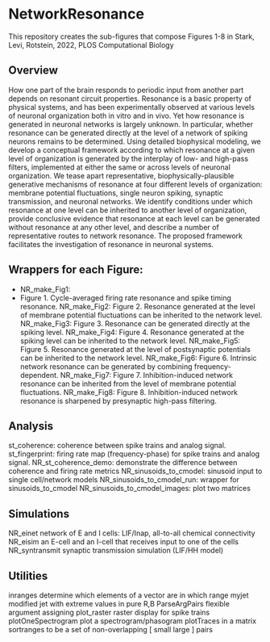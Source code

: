 # NetworkResonance
This repository creates the sub-figures that compose Figures 1-8 in  Stark, Levi, Rotstein, 2022, PLOS Computational Biology

## Overview
How one part of the brain responds to periodic input from another part depends on resonant circuit
properties. Resonance is a basic property of physical systems, and has been experimentally observed
at various levels of neuronal organization both in vitro and in vivo. Yet how resonance is generated in
neuronal networks is largely unknown. In particular, whether resonance can be generated directly at 
the level of a network of spiking neurons remains to be determined. Using detailed biophysical
modeling, we develop a conceptual framework according to which resonance at a given level of
organization is generated by the interplay of low- and high-pass filters, implemented at either the
same or across levels of neuronal organization. We tease apart representative, biophysically-plausible
generative mechanisms of resonance at four different levels of organization: membrane potential
fluctuations, single neuron spiking, synaptic transmission, and neuronal networks. We identify
conditions under which resonance at one level can be inherited to another level of organization,
provide conclusive evidence that resonance at each level can be generated without resonance at any
other level, and describe a number of representative routes to network resonance. The proposed
framework facilitates the investigation of resonance in neuronal systems.

## Wrappers for each Figure:
- NR_make_Fig1: 
 - Figure 1. Cycle-averaged firing rate resonance and spike timing resonance.
NR_make_Fig2: Figure 2. Resonance generated at the level of membrane potential fluctuations can be inherited to the network level.
NR_make_Fig3: Figure 3. Resonance can be generated directly at the spiking level.
NR_make_Fig4: Figure 4. Resonance generated at the spiking level can be inherited to the network level.
NR_make_Fig5: Figure 5. Resonance generated at the level of postsynaptic potentials can be inherited to the network level.
NR_make_Fig6: Figure 6. Intrinsic network resonance can be generated by combining frequency-dependent.
NR_make_Fig7: Figure 7. Inhibition-induced network resonance can be inherited from the level of membrane potential fluctuations.
NR_make_Fig8: Figure 8. Inhibition-induced network resonance is sharpened by presynaptic high-pass filtering.

## Analysis
st_coherence:                     coherence between spike trains and analog signal.
st_fingerprint:                   firing rate map (frequency-phase) for spike trains and analog signal.
NR_st_coherence_demo:             demonstrate the difference between coherence and firing rate metrics
NR_sinusoids_to_cmodel:           sinusoid input to single cell/network models
NR_sinusoids_to_cmodel_run:       wrapper for sinusoids_to_cmodel
NR_sinusoids_to_cmodel_images:    plot two matrices

## Simulations
NR_einet                          network of E and I cells: LIF/Inap, all-to-all chemical connectivity
NR_eisim                          an E-cell and an I-cell that receives input to one of the cells
NR_syntransmit                    synaptic transmission simulation (LIF/HH model)

## Utilities
inranges                          determine which elements of a vector are in which range
myjet                             modified jet with extreme values in pure R,B
ParseArgPairs                     flexible argument assigning
plot_raster                       raster display for spike trains
plotOneSpectrogram                plot a spectrogram/phasogram
plotTraces                        in a matrix
sortranges                        to be a set of non-overlapping [ small large ] pairs

 
